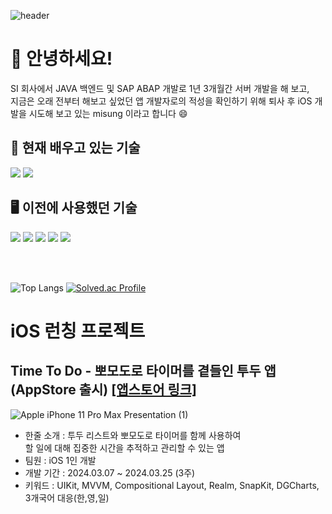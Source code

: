 ![header](https://capsule-render.vercel.app/api?type=Waving&text=misung&color=fafaf9&fontColor=ffffff&fontAlignY=35&height=200)
<div>
  <h1>👋 안녕하세요!</h1>
  <div>SI 회사에서 JAVA 백엔드 및 SAP ABAP 개발로 1년 3개월간 서버 개발을 해 보고,<br>
지금은 오래 전부터 해보고 싶었던 앱 개발자로의 적성을 확인하기 위해 퇴사 후 iOS 개발을 시도해 보고 있는 misung 이라고 합니다 😄</div>

<h2>📝 현재 배우고 있는 기술</h2>
<div>
  <img src="https://img.shields.io/badge/Swift-F05138?style=for-the-badge&logo=Swift&logoColor=white">
  <img src="https://img.shields.io/badge/UIKit-00a7ff?style=for-the-badge&logo=Swift&logoColor=white">
</div>

<h2>🖥️ 이전에 사용했던 기술</h2>
<div>
  <img src="https://img.shields.io/badge/JAVA-007396?style=for-the-badge&logo=java&logoColor=white">
  <img src="https://img.shields.io/badge/Spring-6DB33F?style=for-the-badge&logo=Spring&logoColor=white">
  <img src="https://img.shields.io/badge/Oracle-F80000?style=for-the-badge&logo=Oracle&logoColor=white">
  <img src="https://img.shields.io/badge/Sap-0FAAFF?style=for-the-badge&logo=Sap&logoColor=white">
  <img src="https://img.shields.io/badge/MySQL-4479A1?style=for-the-badge&logo=MySQL&logoColor=white">
</div>


<br><br>

![Top Langs](https://github-readme-stats.vercel.app/api/top-langs/?username=crisine&layout=compact&theme=dark)  [![Solved.ac Profile](http://mazassumnida.wtf/api/generate_badge?boj=crisine)](https://solved.ac/crisine)

</div>

<h1>iOS 런칭 프로젝트</h1>
<h2>Time To Do - 뽀모도로 타이머를 곁들인 투두 앱 (AppStore 출시)
<a href="https://apps.apple.com/kr/app/time-to-do-이제는-집중할-때/id6479474029">[앱스토어 링크]</a>
</h2>

![Apple iPhone 11 Pro Max Presentation (1)](https://github.com/crisine/crisine/assets/16317758/f8268005-5f93-497d-a4af-4f728d1345ce)

<ul>
  <li>한줄 소개 : 투두 리스트와 뽀모도로 타이머를 함께 사용하여<br>할 일에 대해 집중한 시간을 추적하고 관리할 수 있는 앱</li>
  <li>팀원 : iOS 1인 개발</li>
  <li>개발 기간 : 2024.03.07 ~ 2024.03.25 (3주)</li>  
  <li>키워드 : UIKit, MVVM, Compositional Layout, Realm, SnapKit, DGCharts, 3개국어 대응(한,영,일)</li>
</ul>


